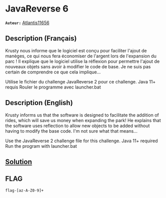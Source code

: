 # JavaReverse 6
**`Auteur:`** [Atlantis11656](https://github.com/MassinissaDjellouli)

## Description (Français)
Krusty nous informe que le logiciel est conçu pour faciliter l'ajout de manèges, ce qui nous fera économiser de l'argent lors de l'expansion du parc ! Il explique que le logiciel utilise la réflexion pour permettre l'ajout de nouveaux objets sans avoir à modifier le code de base. Je ne suis pas certain de comprendre ce que cela implique...

Utilise le fichier du challenge JavaReverse 2 pour ce challenge.
Java 11+ requis
Rouler le programme avec launcher.bat
## Description (English)
Krusty informs us that the software is designed to facilitate the addition of rides, which will save us money when expanding the park! He explains that the software uses reflection to allow new objects to be added without having to modify the base code. I'm not sure what that means...

Use the JavaReverse 2 challenge file for this challenge.
Java 11+ required
Run the program with launcher.bat
## [Solution](./Solution/WRITEUP.MD)
## FLAG
`flag-[az-A-Z0-9]+`
